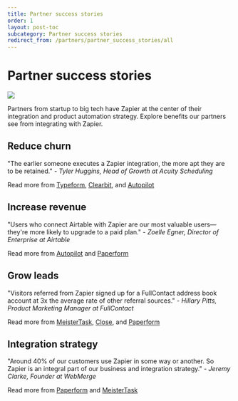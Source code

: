 ```yaml
---
title: Partner success stories
order: 1
layout: post-toc
subcategory: Partner success stories
redirect_from: /partners/partner_success_stories/all
---
```


# Partner success stories 

![](https://cdn.zapier.com/storage/photos/076d555dc326f4be4b6d34d75623fc9d.png)

Partners from startup to big tech have Zapier at the center of their integration and product automation strategy. Explore benefits our partners see from integrating with Zapier.

## Reduce churn

"The earlier someone executes a Zapier integration, the more apt they are to be retained." - *Tyler Huggins, Head of Growth at Acuity Scheduling*

Read more from [Typeform](https://platform.zapier.com/partner-success-stories/typeform), 
[Clearbit](https://platform.zapier.com/partner-success-stories/clearbit), and [Autopilot](https://platform.zapier.com/partner-success-stories/autopilot)

## Increase revenue

"Users who connect Airtable with Zapier are our most valuable users—they're more likely to upgrade to a paid plan." - *Zoelle Egner, Director of Enterprise at Airtable*

Read more from [Autopilot](https://platform.zapier.com/partner-success-stories/autopilot) and [Paperform](https://platform.zapier.com/partner-success-stories/paperform) 

## Grow leads

"Visitors referred from Zapier signed up for a FullContact address book account at 3x the average rate of other referral sources." - *Hillary Pitts, Product Marketing Manager at FullContact*

Read more from [MeisterTask](https://platform.zapier.com/publish/partner_success_stories/meistertask), [Close](https://platform.zapier.com/partner-success-stories/close), and [Paperform](https://platform.zapier.com/partner-success-stories/paperform)

## Integration strategy

"Around 40% of our customers use Zapier in some way or another. So Zapier is an integral part of our business and integration strategy." - *Jeremy Clarke, Founder at WebMerge*

Read more from [Paperform](https://platform.zapier.com/partner-success-stories/paperform) and [MeisterTask](https://platform.zapier.com/partner-success-stories/meistertask)